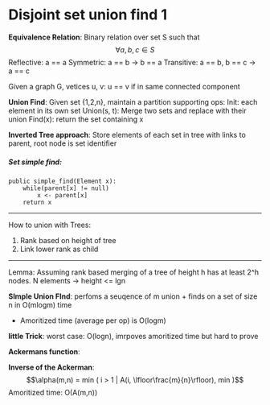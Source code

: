 # Disjoint set union find 1
**Equivalence Relation**: Binary relation over set S such that $$ \forall a,b,c \in S$$
Reflective: a == a
Symmetric: a == b -> b == a
Transitive: a == b, b == c -> a == c

Given a graph G, vetices u, v:
	u == v if in same connected component

**Union Find**: Given set {1,2,n}, maintain a partition supporting ops:
	Init: each element in its own set
	Union(s, t): Merge two sets and replace with their union
	Find(x): return the set containing x


**Inverted Tree approach**: Store elements of each set in tree with links to parent, root node is set identifier

##### Set simple find:
	public simple_find(Element x):
		while(parent[x] != null)
			x <- parent[x]
		return x

--- 
How to union with Trees:
1. Rank based on height of tree
2. Link lower rank as child

___
Lemma: Assuming rank based merging of a tree of height h has at least 2^h nodes. N elements -> height <= lgn

**SImple Union FInd**: perfoms a seuqence of m union + finds on a set of size n in O(mlogm) time
- Amoritized time (average per op) is O(logm)

**little Trick**:
worst case: O(logn), imrpoves amoritized time but hard to prove

**Ackermans function**:


**Inverse of the Ackerman**: $$\alpha(m,n) = min ( i > 1 | A(i, \lfloor\frac{m}{n}\rfloor), min )$$
Amoritized time: O(A(m,n))